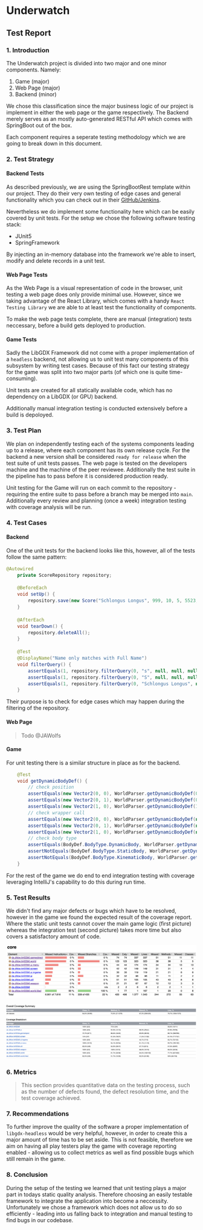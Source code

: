 # Underwatch
## Test Report

### 1. Introduction

The Underwatch project is divided into two major and one minor components. Namely:

1. Game (major)
2. Web Page (major)
3. Backend (minor)

We chose this classification since the major business logic of our project is implement in either the web page or the game respectively. 
The Backend merely serves as an mostly auto-generated RESTful API which comes with SpringBoot out of the box.

Each component requires a seperate testing methodology which we are going to break down in this document.

### 2. Test Strategy

#### Backend Tests

As described previously, we are using the SpringBootRest template within our project. They do their very own testing of edge cases and general functionality which you can check out in their [GitHub/Jenkins](https://github.com/spring-projects/spring-data-rest).

Nevertheless we do implement some functionality here which can be easily covered by unit tests.
For the setup we chose the following software testing stack:

- JUnit5
- SpringFramework

By injecting an in-memory database into the framework we're able to insert, modify and delete records in a unit test.

#### Web Page Tests

As the Web Page is a visual representation of code in the browser, unit testing a web page does only provide minimal use. 
However, since we taking advantage of the React Library, which comes with a handy `React Testing Library` we are able to at least test the functionality of components.

To make the web page tests complete, there are manual (integration) tests neccessary, before a build gets deployed to production.

#### Game Tests

Sadly the LibGDX Framework did not come with a proper implementation of a `headless` backend, not allowing us to unit test many components of this subsystem by writing test cases.
Because of this fact our testing strategy for the game was split into two major parts (of which one is quite time-consuming).

Unit tests are created for all statically available code, which has no dependency on a LibGDX (or GPU) backend.

Additionally manual integration testing is conducted extensively before a build is depoloyed.

### 3. Test Plan

We plan on independently testing each of the systems components leading up to a release, where each component has its own release cycle.
For the backend a new version shall be considered `ready for release` when the test suite of unit tests passes.
The web page is tested on the developers machine and the machine of the peer reviewee. Additionally the test suite in the pipeline has to pass before it is considered production ready.

Unit testing for the Game will run on each commit to the repository - requiring the entire suite to pass before a branch may be merged into `main`. Additionally every review and planning (once a week) integration testing with coverage analysis will be run.

### 4. Test Cases

#### Backend

One of the unit tests for the backend looks like this, however, all of the tests follow the same pattern:

```Java
@Autowired
    private ScoreRepository repository;

    @BeforeEach
    void setUp() {
        repository.save(new Score("Schlongus Longus", 999, 10, 5, 5523, 24, new Timestamp(new Date().getTime()), 100L));
    }

    @AfterEach
    void tearDown() {
        repository.deleteAll();
    }

    @Test
    @DisplayName("Name only matches with Full Name")
    void filterQuery() {
        assertEquals(1, repository.filterQuery(0, "s", null, null, null).getTotalElements());
        assertEquals(1, repository.filterQuery(0, "S", null, null, null).getTotalElements());
        assertEquals(1, repository.filterQuery(0, "Schlongus Longus", null, null, null).getTotalElements());
    }
```

Their purpose is to check for edge cases which may happen during the filtering of the repository.

#### Web Page
> Todo @JAWolfs

#### Game

For unit testing there is a similar structure in place as for the backend.

```Java
    @Test
    void getDynamicBodyDef() {
        // check position
        assertEquals(new Vector2(0, 0), WorldParser.getDynamicBodyDef(0, 0).position);
        assertEquals(new Vector2(0, 1), WorldParser.getDynamicBodyDef(0, 1).position);
        assertEquals(new Vector2(1, 0), WorldParser.getDynamicBodyDef(1, 0).position);
        // check wrapper call
        assertEquals(new Vector2(0, 0), WorldParser.getDynamicBodyDef(new Vector2(0, 0)).position);
        assertEquals(new Vector2(0, 1), WorldParser.getDynamicBodyDef(new Vector2(0, 1)).position);
        assertEquals(new Vector2(1, 0), WorldParser.getDynamicBodyDef(new Vector2(1, 0)).position);
        // check body type
        assertEquals(BodyDef.BodyType.DynamicBody, WorldParser.getDynamicBodyDef(0, 0).type);
        assertNotEquals(BodyDef.BodyType.StaticBody, WorldParser.getDynamicBodyDef(0, 0).type);
        assertNotEquals(BodyDef.BodyType.KinematicBody, WorldParser.getDynamicBodyDef(0, 0).type);
    }
```

For the rest of the game we do end to end integration testing with coverage leveraging IntelliJ's capability to do this during run time.

### 5. Test Results 

We didn't find any major defects or bugs which have to be resolved, however in the game we found the expected result of the coverage report. Where the static unit tests cannot cover the main game logic (first picture) whereas the integration test (second picture) takes more time but also covers a satisfactory amount of code.

![coverage](coverage_game.png)

![manual coverage](coverage_manual.png)

### 6. Metrics
> This section provides quantitative data on the testing process, such as the number of defects found, the defect resolution time, and the test coverage achieved.

### 7. Recommendations

To further improve the quality of the software a proper implementation of `libgdx-headless` would be very helpful, however, in order to create this a major amount of time has to be set aside. This is not feasible, therefore we aim on having all play testers play the game with coverage reporting enabled - allowing us to collect metrics as well as find possible bugs which still remain in the game.

### 8. Conclusion

During the setup of the testing we learned that unit testing plays a major part in todays static quality analysis. Therefore choosing an easily testable framework to integrate the application into become a neccessity. Unfortunately we chose a framework which does not allow us to do so efficiently - leading into us falling back to integration and manual testing to find bugs in our codebase.
